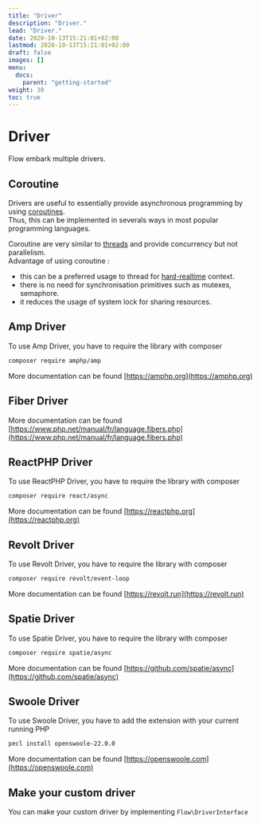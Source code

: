 ```yaml
---
title: "Driver"
description: "Driver."
lead: "Driver."
date: 2020-10-13T15:21:01+02:00
lastmod: 2020-10-13T15:21:01+02:00
draft: false
images: []
menu:
  docs:
    parent: "getting-started"
weight: 30
toc: true
---
```


# Driver

Flow embark multiple drivers.

## Coroutine

Drivers are useful to essentially provide asynchronous programming by using [coroutines](https://en.wikipedia.org/wiki/Coroutine).  
Thus, this can be implemented in severals ways in most popular programming languages.

Coroutine are very similar to [threads](https://en.wikipedia.org/wiki/Thread_(computing)) and provide concurrency but not parallelism.  
Advantage of using coroutine :  
- this can be a preferred usage to thread for [hard-realtime](https://en.wikipedia.org/wiki/Real-time_computing#Hard) context.  
- there is no need for synchronisation primitives such as mutexes, semaphore.  
- it reduces the usage of system lock for sharing resources.  

## Amp Driver

To use Amp Driver, you have to require the library with composer

```bash
composer require amphp/amp
```

More documentation can be found [https://amphp.org](https://amphp.org)

## Fiber Driver

More documentation can be found [https://www.php.net/manual/fr/language.fibers.php](https://www.php.net/manual/fr/language.fibers.php)

## ReactPHP Driver

To use ReactPHP Driver, you have to require the library with composer

```bash
composer require react/async
```

More documentation can be found [https://reactphp.org](https://reactphp.org)

## Revolt Driver

To use Revolt Driver, you have to require the library with composer

```bash
composer require revolt/event-loop
```

More documentation can be found [https://revolt.run](https://revolt.run)

## Spatie Driver

To use Spatie Driver, you have to require the library with composer

```bash
composer require spatie/async
```

More documentation can be found [https://github.com/spatie/async](https://github.com/spatie/async)

## Swoole Driver

To use Swoole Driver, you have to add the extension with your current running PHP

```bash
pecl install openswoole-22.0.0
```

More documentation can be found [https://openswoole.com](https://openswoole.com)

## Make your custom driver

You can make your custom driver by implementing `Flow\DriverInterface`